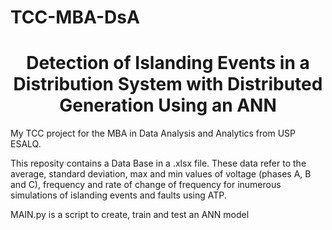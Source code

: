 # TCC-MBA-DsA
<h1 align="center">Detection of Islanding Events in a Distribution System with Distributed Generation Using an ANN</h1>
My TCC project for the MBA in Data Analysis and Analytics from USP ESALQ.

This reposity contains a Data Base in a .xlsx file. These data refer to the average, standard deviation, max and min values of voltage (phases A, B and C), frequency
and rate of change of frequency for inumerous simulations of islanding events and faults using ATP.

MAIN.py is a script to create, train and test an ANN model
